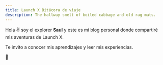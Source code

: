 ```yaml
---
title: Launch X Bitácora de viaje
description: The hallway smelt of boiled cabbage and old rag mats.
---
```


Hola ✌️  soy el explorer **Saul** y este es mi blog personal donde compartiré mis aventuras de Launch X.

Te invito a conocer mis aprendizajes y leer mis experiencias.

🚀
